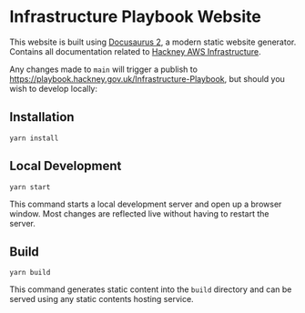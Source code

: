 # Infrastructure Playbook Website

This website is built using [Docusaurus 2](https://v2.docusaurus.io/), a modern static website generator. Contains all documentation related to [Hackney AWS Infrastructure](https://github.com/LBHackney-IT/infrastructure).

Any changes made to `main` will trigger a publish to https://playbook.hackney.gov.uk/Infrastructure-Playbook, but should you wish to develop locally:

## Installation

```console
yarn install
```

## Local Development

```console
yarn start
```

This command starts a local development server and open up a browser window. Most changes are reflected live without having to restart the server.

## Build

```console
yarn build
```

This command generates static content into the `build` directory and can be served using any static contents hosting service.
